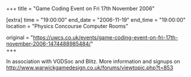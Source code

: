 +++
title = "Game Coding Event on Fri 17th November 2006"

[extra]
time = "19:00:00"
end_date = "2006-11-19"
end_time = "19:00:00"
location = "Physics Concourse Computer Rooms"

original = "https://uwcs.co.uk/events/game-coding-event-on-fri-17th-november-2006-1474488985484/"    
+++

In association with VGDSoc and Blitz. More information and signups on http://www.warwickgamedesign.co.uk/forums/viewtopic.php?t=853

